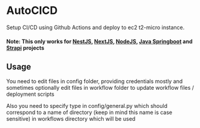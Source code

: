 # AutoCICD
Setup CI/CD using Github Actions and deploy to ec2 t2-micro instance.

#### Note: This only works for [NestJS](https://nestjs.com/), [NextJS](https://nextjs.org/), [NodeJS](https://nodejs.org/en), [Java Springboot](https://spring.io/projects/spring-boot) and [Strapi](https://strapi.io/) projects

## Usage
You need to edit files in config folder, providing credentials mostly and sometimes
optionally edit files in workflow folder to update workflow files / deployment scripts

Also you need to specify type in config/general.py which should correspond to a name
of directory (keep in mind this name is case sensitive) in workflows directory which
will be used
